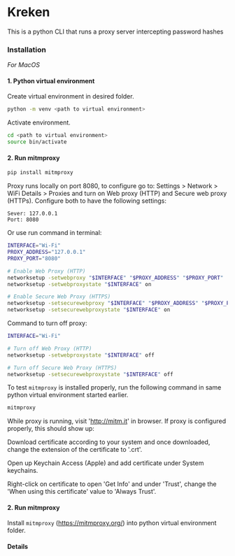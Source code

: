 # Kreken

This is a python CLI that runs a proxy server intercepting password hashes 

### Installation
_For MacOS_

#### 1. Python virtual environment

Create virtual environment in desired folder.
```bash
python -m venv <path to virtual environment>
```

Activate environment.
```bash
cd <path to virtual environment>
source bin/activate
```
#### 2. Run mitmproxy
```bash
pip install mitmproxy
```
Proxy runs locally on port 8080, to configure go to: Settings > Network > WiFi Details > Proxies and turn on Web proxy (HTTP) and Secure web proxy (HTTPs). Configure both to have the following settings:
```text
Sever: 127.0.0.1
Port: 8080
```
Or use run command in terminal:
```bash
INTERFACE="Wi-Fi"                   
PROXY_ADDRESS="127.0.0.1"
PROXY_PORT="8080"

# Enable Web Proxy (HTTP)
networksetup -setwebproxy "$INTERFACE" "$PROXY_ADDRESS" "$PROXY_PORT"
networksetup -setwebproxystate "$INTERFACE" on

# Enable Secure Web Proxy (HTTPS)
networksetup -setsecurewebproxy "$INTERFACE" "$PROXY_ADDRESS" "$PROXY_PORT"
networksetup -setsecurewebproxystate "$INTERFACE" on
```

Command to turn off proxy:
```bash
INTERFACE="Wi-Fi"                   

# Turn off Web Proxy (HTTP)
networksetup -setwebproxystate "$INTERFACE" off

# Turn off Secure Web Proxy (HTTPS)
networksetup -setsecurewebproxystate "$INTERFACE" off
```

To test `mitmproxy` is installed properly, run the following command in same python virtual environment started earlier.
```bash
mitmproxy
```
While proxy is running, visit 'http://mitm.it' in browser. If proxy is configured properly, this should show up:

Download certificate according to your system and once downloaded, change the extension of the certificate to '.crt'. 

Open up Keychain Access (Apple) and add certificate under System keychains.

Right-click on certificate to open 'Get Info' and under 'Trust', change the 'When using this certificate' value to 'Always Trust'.

#### 2. Run mitmproxy

Install `mitmproxy` (https://mitmproxy.org/) into python virtual environment folder.

#### Details
